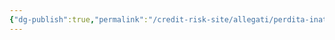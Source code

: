 ```yaml
---
{"dg-publish":true,"permalink":"/credit-risk-site/allegati/perdita-inattesa-2023-04-29-22-21-09-excalidraw/","tags":["excalidraw"]}
---
```

<style> .container {font-family: sans-serif; text-align: center;} .button-wrapper button {z-index: 1;height: 40px; width: 100px; margin: 10px;padding: 5px;} .excalidraw .App-menu_top .buttonList { display: flex;} .excalidraw-wrapper { height: 800px; margin: 50px; position: relative;} :root[dir="ltr"] .excalidraw .layer-ui__wrapper .zen-mode-transition.App-menu_bottom--transition-left {transform: none;} </style><script src="https://cdn.jsdelivr.net/npm/react@17/umd/react.production.min.js"></script><script src="https://cdn.jsdelivr.net/npm/react-dom@17/umd/react-dom.production.min.js"></script><script type="text/javascript" src="https://cdn.jsdelivr.net/npm/@excalidraw/excalidraw@0/dist/excalidraw.production.min.js"></script><div id="Perdita_inattesa_2023-04-29_2221.09.excalidraw.md"></div><script>(function(){const InitialData={"type":"excalidraw","version":2,"source":"https://excalidraw.com","elements":[{"type":"text","version":349,"versionNonce":314329061,"isDeleted":false,"id":"JK99TBDA","fillStyle":"hachure","strokeWidth":1,"strokeStyle":"solid","roughness":1,"opacity":100,"angle":0,"x":-249.4990463256836,"y":119.52649688720703,"strokeColor":"#364fc7","backgroundColor":"transparent","width":669,"height":99,"seed":828843019,"groupIds":[],"roundness":null,"boundElements":[],"updated":1682799899618,"link":null,"locked":false,"fontSize":20,"fontFamily":1,"text":"Immaginando una matrice di varianza e covarianza possiamo notare\nche la perdita inattesa è la somma delle varianze sulla diagonale\nprincipale più la somma delle covarianze, prese solo una volta\nrispetto alla diagonale","rawText":"Immaginando una matrice di varianza e covarianza possiamo notare\nche la perdita inattesa è la somma delle varianze sulla diagonale\nprincipale più la somma delle covarianze, prese solo una volta\nrispetto alla diagonale","baseline":92,"textAlign":"left","verticalAlign":"top","containerId":null,"originalText":"Immaginando una matrice di varianza e covarianza possiamo notare\nche la perdita inattesa è la somma delle varianze sulla diagonale\nprincipale più la somma delle covarianze, prese solo una volta\nrispetto alla diagonale"},{"type":"ellipse","version":76,"versionNonce":7746501,"isDeleted":false,"id":"F-MhVs4eNnFkRIg0SmcbD","fillStyle":"hachure","strokeWidth":1,"strokeStyle":"solid","roughness":1,"opacity":100,"angle":0,"x":44.080238342285156,"y":138.75067901611328,"strokeColor":"#5c940d","backgroundColor":"transparent","width":387.78753662109375,"height":35.7845458984375,"seed":1711978315,"groupIds":[],"roundness":{"type":2},"boundElements":[],"updated":1682799790644,"link":null,"locked":false},{"type":"rectangle","version":48,"versionNonce":1466545349,"isDeleted":false,"id":"9KKsh6OSFrsYjAWYdwKdM","fillStyle":"hachure","strokeWidth":2,"strokeStyle":"solid","roughness":1,"opacity":100,"angle":0,"x":-129.7303695678711,"y":-76.68685150146484,"strokeColor":"#5c940d","backgroundColor":"transparent","width":138.75640869140625,"height":140.21701049804688,"seed":269195019,"groupIds":[],"roundness":{"type":3},"boundElements":[],"updated":1682799799998,"link":null,"locked":false},{"type":"rectangle","version":40,"versionNonce":364368523,"isDeleted":false,"id":"ahQfLVvOB5HedQTLgE8wh","fillStyle":"hachure","strokeWidth":2,"strokeStyle":"solid","roughness":1,"opacity":100,"angle":0,"x":38.237831115722656,"y":-87.64131927490234,"strokeColor":"#d9480f","backgroundColor":"transparent","width":297.96112060546875,"height":154.82296752929688,"seed":138466341,"groupIds":[],"roundness":{"type":3},"boundElements":[],"updated":1682799807190,"link":null,"locked":false},{"type":"ellipse","version":102,"versionNonce":1152000805,"isDeleted":false,"id":"prROhsRegpXMXVYqEaiw5","fillStyle":"hachure","strokeWidth":2,"strokeStyle":"solid","roughness":1,"opacity":100,"angle":0,"x":-93.21553802490234,"y":163.58075714111328,"strokeColor":"#d9480f","backgroundColor":"transparent","width":237.3034380744486,"height":38.705749511718764,"seed":541896613,"groupIds":[],"roundness":{"type":2},"boundElements":[],"updated":1682799904074,"link":null,"locked":false},{"type":"image","version":61,"versionNonce":1735398411,"isDeleted":false,"id":"EbJtsVP2JsTwyBYov071a","fillStyle":"hachure","strokeWidth":1,"strokeStyle":"solid","roughness":1,"opacity":100,"angle":0,"x":-278.4814682006836,"y":-106.88689422607422,"strokeColor":"transparent","backgroundColor":"transparent","width":726.2285572398793,"height":193.39047241210938,"seed":2127885675,"groupIds":["MtYUwhhItbRas5nn81PxI"],"roundness":null,"boundElements":[],"updated":1682799933019,"link":null,"locked":false,"status":"pending","fileId":"2ab37df74c0eb3e679d128b4ce5eb83b5d8d97c2","scale":[1,1]},{"id":"tWPi6UaDWPD5OaVDc3tDu","type":"image","x":42.72940204459431,"y":-21.02373594396255,"width":39.41303472581246,"height":26.03429816750915,"angle":0,"strokeColor":"transparent","backgroundColor":"transparent","fillStyle":"hachure","strokeWidth":2,"strokeStyle":"solid","roughness":1,"opacity":100,"groupIds":["MtYUwhhItbRas5nn81PxI"],"roundness":null,"seed":2076007909,"version":127,"versionNonce":374556197,"isDeleted":false,"boundElements":null,"updated":1682799933019,"link":null,"locked":false,"status":"pending","fileId":"a213dc797e9edaf031df90d2332ce7c91066aa45","scale":[1,1]}],"appState":{"theme":"light","viewBackgroundColor":"#ffffff","currentItemStrokeColor":"#d9480f","currentItemBackgroundColor":"transparent","currentItemFillStyle":"hachure","currentItemStrokeWidth":2,"currentItemStrokeStyle":"solid","currentItemRoughness":1,"currentItemOpacity":100,"currentItemFontFamily":1,"currentItemFontSize":20,"currentItemTextAlign":"left","currentItemStartArrowhead":null,"currentItemEndArrowhead":"arrow","scrollX":307.77416482201227,"scrollY":128.08005792954387,"zoom":{"value":1.7000000000000002},"currentItemRoundness":"round","gridSize":null,"colorPalette":{}},"files":{}};InitialData.scrollToContent=true;App=()=>{const e=React.useRef(null),t=React.useRef(null),[n,i]=React.useState({width:void 0,height:void 0});return React.useEffect(()=>{i({width:t.current.getBoundingClientRect().width,height:t.current.getBoundingClientRect().height});const e=()=>{i({width:t.current.getBoundingClientRect().width,height:t.current.getBoundingClientRect().height})};return window.addEventListener("resize",e),()=>window.removeEventListener("resize",e)},[t]),React.createElement(React.Fragment,null,React.createElement("div",{className:"excalidraw-wrapper",ref:t},React.createElement(ExcalidrawLib.Excalidraw,{ref:e,width:n.width,height:n.height,initialData:InitialData,viewModeEnabled:!0,zenModeEnabled:!0,gridModeEnabled:!1})))},excalidrawWrapper=document.getElementById("Perdita_inattesa_2023-04-29_2221.09.excalidraw.md");ReactDOM.render(React.createElement(App),excalidrawWrapper);})();</script>